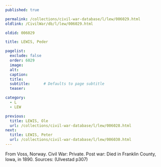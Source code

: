 ```yaml
---
published: true

permalink: /collections/civil-war-database/l/lew/006029.html
oldlink: /CivilWar/db/l/lew/006029.html

oldid: 006029

title: LEWIS, Peder

pagelist:
  exclude: false
  order: 6029
  image: 
  alt:
  caption:
  title:
  subtitle:      # Defaults to page subtitle
  teaser:

category: 
  - L 
  - LEW

previous:
  title: LEWIS, Ole
  url: /collections/civil-war-database/l/lew/006028.html  
next:
  title: LEWIS, Peter
  url: /collections/civil-war-database/l/lew/006030.html   
---
```

From Voss, Norway. Civil War: Private. Post war: Died in Franklin County, Iowa, in 1890. Sources: (Ulvestad p307)